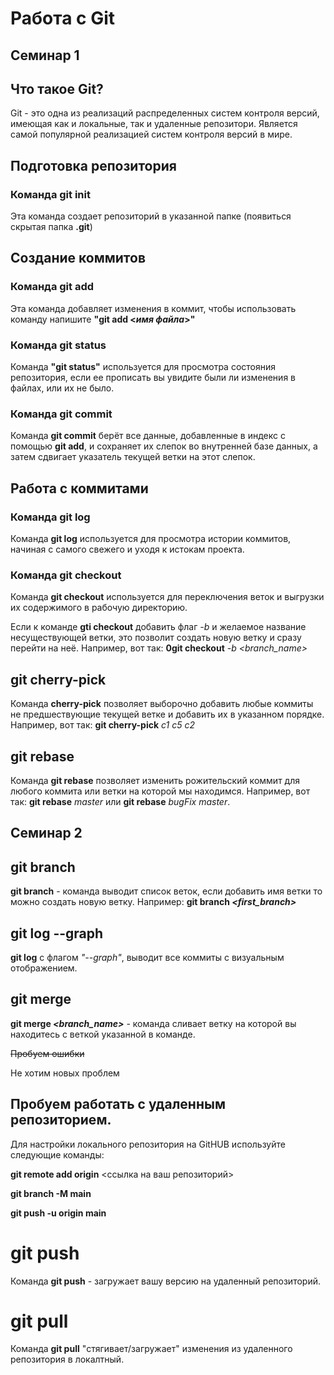 # Работа с Git

## Семинар 1

## Что такое Git?
Git - это одна из реализаций распределенных систем контроля версий, имеющая как и локальные, так и удаленные репозитори. Является самой популярной реализацией систем контроля версий в мире.

## Подготовка репозитория

### Команда git init
Эта команда создает репозиторий в указанной папке (появиться скрытая папка **.git**)

## Создание коммитов

### Команда git add
Эта команда добавляет изменения в коммит, чтобы использовать команду напишите **"git add <*имя файла*>"**

### Команда git status

Команда **"git status"** используется для просмотра состояния репозитория, если ее прописать вы увидите были ли изменения в файлах, или их не было.

### Команда git commit

Команда **git commit** берёт все данные, добавленные в индекс с помощью **git add**, и сохраняет их слепок во внутренней базе данных, а затем сдвигает указатель текущей ветки на этот слепок.

## Работа с коммитами

### Команда git log
Команда **git log** используется для просмотра истории коммитов, начиная с самого свежего и уходя к истокам проекта. 

### Команда git checkout
Команда **git checkout** используется для переключения веток и выгрузки их содержимого в рабочую директорию.

Если к команде **gti checkout** добавить флаг _-b_ и желаемое название несуществующей ветки, это позволит создать новую ветку и сразу перейти на неё. Например, вот так: **0git checkout** _-b <branch_name>_

## git cherry-pick

Команда **cherry-pick** позволяет выборочно добавить любые коммиты не предшествующие текущей ветке и добавить их в указанном порядке. Например, вот так:  **git cherry-pick** _c1 c5 c2_

## git rebase

Команда **git rebase** позволяет изменить рожительский коммит для любого коммита или ветки на которой мы находимся. Например, вот так: **git rebase** _master_ или **git rebase** _bugFix master_.

## Семинар 2

## git branch

**git branch** - команда выводит список веток, если добавить имя ветки то можно создать новую ветку. Например: __git branch *<first_branch>*__

## git log --graph

**git log** с флагом _"--graph"_, выводит все коммиты с визуальным отображением.

## git merge

__git merge *<branch_name>*__ - команда сливает ветку на которой вы находитесь с веткой указанной в команде.


~~Пробуем ошибки~~

Не хотим новых проблем


## Пробуем работать с удаленным репозиторием.

Для настройки локального репозитория на GitHUB используйте следующие команды:

**git remote add origin** <ссылка на ваш репозиторий>

**git branch -M main**

**git push -u origin main**

# git push

Команда **git push** - загружает вашу версию на удаленный репозиторий.

# git pull

Команда **git pull** "стягивает/загружает" изменения из удаленного репозитория в локалтный.